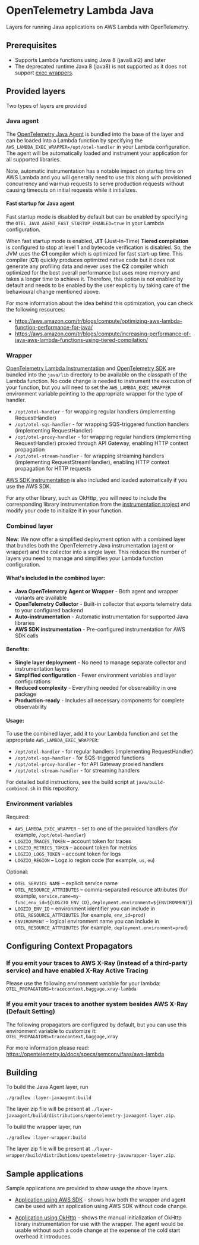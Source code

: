 # OpenTelemetry Lambda Java

Layers for running Java applications on AWS Lambda with OpenTelemetry.

## Prerequisites

- Supports Lambda functions using Java 8 (java8.al2) and later
- The deprecated runtime Java 8 (java8) is not supported as it does not support [exec wrappers](https://docs.aws.amazon.com/lambda/latest/dg/runtimes-modify.html#runtime-wrapper).

## Provided layers

Two types of layers are provided

### Java agent

The [OpenTelemetry Java Agent](https://github.com/open-telemetry/opentelemetry-java-instrumentation)
is bundled into the base of the layer and can be loaded into a Lambda function by specifying the
`AWS_LAMBDA_EXEC_WRAPPER=/opt/otel-handler` in your Lambda configuration. The agent will be automatically
loaded and instrument your application for all supported libraries.

Note, automatic instrumentation has a notable impact on startup time on AWS Lambda and you will
generally need to use this along with provisioned concurrency and warmup requests to serve production
requests without causing timeouts on initial requests while it initializes.

#### Fast startup for Java agent

Fast startup mode is disabled by default but can be enabled by specifying the `OTEL_JAVA_AGENT_FAST_STARTUP_ENABLED=true`
in your Lambda configuration.

When fast startup mode is enabled, **JIT** (Just-In-Time) **Tiered compilation** is configured to stop at level 1 
and bytecode verification is disabled. So, the JVM uses the **C1** compiler which is optimized for fast start-up time. 
This compiler (**C1**) quickly produces optimized native code 
but it does not generate any profiling data and never uses the **C2** compiler 
which optimized for the best overall performance but uses more memory and takes a longer time to achieve it.
Therefore, this option is not enabled by default and needs to be enabled by the user explicitly 
by taking care of the behavioural change mentioned above.

For more information about the idea behind this optimization, you can check the following resources:
- https://aws.amazon.com/tr/blogs/compute/optimizing-aws-lambda-function-performance-for-java/
- https://aws.amazon.com/tr/blogs/compute/increasing-performance-of-java-aws-lambda-functions-using-tiered-compilation/

### Wrapper

[OpenTelemetry Lambda Instrumentation](https://github.com/open-telemetry/opentelemetry-java-instrumentation/tree/main/instrumentation/aws-lambda)
and [OpenTelemetry SDK](https://github.com/open-telemetry/opentelemetry-java) are bundled into the
`java/lib` directory to be available on the classpath of the Lambda function. No code change is
needed to instrument the execution of your function, but you will need to set the `AWS_LAMBDA_EXEC_WRAPPER`
environment variable pointing to the appropriate wrapper for the type of handler.

- `/opt/otel-handler` - for wrapping regular handlers (implementing RequestHandler)
- `/opt/otel-sqs-handler` - for wrapping SQS-triggered function handlers (implementing RequestHandler)
- `/opt/otel-proxy-handler` - for wrapping regular handlers (implementing RequestHandler) proxied through API Gateway, enabling HTTP context propagation
- `/opt/otel-stream-handler` - for wrapping streaming handlers (implementing RequestStreamHandler), enabling HTTP context propagation for HTTP requests

[AWS SDK instrumentation](https://github.com/open-telemetry/opentelemetry-java-instrumentation/tree/main/instrumentation/aws-sdk/aws-sdk-2.2/library) is also
included and loaded automatically if you use the AWS SDK.

For any other library, such as OkHttp, you will need to include the corresponding library instrumentation
from the [instrumentation project](https://github.com/open-telemetry/opentelemetry-java-instrumentation) and
modify your code to initialize it in your function.

### Combined layer

**New**: We now offer a simplified deployment option with a combined layer that bundles both the OpenTelemetry Java instrumentation (agent or wrapper) and the collector into a single layer. This reduces the number of layers you need to manage and simplifies your Lambda function configuration.

#### What's included in the combined layer:
- **Java OpenTelemetry Agent or Wrapper** - Both agent and wrapper variants are available
- **OpenTelemetry Collector** - Built-in collector that exports telemetry data to your configured backend
- **Auto-instrumentation** - Automatic instrumentation for supported Java libraries
- **AWS SDK instrumentation** - Pre-configured instrumentation for AWS SDK calls

#### Benefits:
- **Single layer deployment** - No need to manage separate collector and instrumentation layers
- **Simplified configuration** - Fewer environment variables and layer configurations
- **Reduced complexity** - Everything needed for observability in one package
- **Production-ready** - Includes all necessary components for complete observability

#### Usage:
To use the combined layer, add it to your Lambda function and set the appropriate `AWS_LAMBDA_EXEC_WRAPPER`:
- `/opt/otel-handler` - for regular handlers (implementing RequestHandler)
- `/opt/otel-sqs-handler` - for SQS-triggered functions
- `/opt/otel-proxy-handler` - for API Gateway proxied handlers
- `/opt/otel-stream-handler` - for streaming handlers

For detailed build instructions, see the build script at `java/build-combined.sh` in this repository.

### Environment variables

Required:
- `AWS_LAMBDA_EXEC_WRAPPER` – set to one of the provided handlers (for example, `/opt/otel-handler`)
- `LOGZIO_TRACES_TOKEN` – account token for traces
- `LOGZIO_METRICS_TOKEN` – account token for metrics
- `LOGZIO_LOGS_TOKEN` – account token for logs
- `LOGZIO_REGION` – Logz.io region code (for example, `us`, `eu`)

Optional:
- `OTEL_SERVICE_NAME` – explicit service name
- `OTEL_RESOURCE_ATTRIBUTES` – comma-separated resource attributes (for example, `service.name=my-func,env_id=${LOGZIO_ENV_ID},deployment.environment=${ENVIRONMENT}`)
- `LOGZIO_ENV_ID` – environment identifier you can include in `OTEL_RESOURCE_ATTRIBUTES` (for example, `env_id=prod`)
- `ENVIRONMENT` – logical environment name you can include in `OTEL_RESOURCE_ATTRIBUTES` (for example, `deployment.environment=prod`)

## Configuring Context Propagators

### If you emit your traces to AWS X-Ray (instead of a third-party service) and have enabled X-Ray Active Tracing
Please use the following environment variable for your lambda:
`OTEL_PROPAGATORS=tracecontext,baggage,xray-lambda`

### If you emit your traces to another system besides AWS X-Ray (Default Setting)
The following propagators are configured by default, but you can use this environment variable to customize it:
`OTEL_PROPAGATORS=tracecontext,baggage,xray`


For more information please read: https://opentelemetry.io/docs/specs/semconv/faas/aws-lambda

## Building

To build the Java Agent layer, run

```
./gradlew :layer-javaagent:build
```

The layer zip file will be present at `./layer-javaagent/build/distributions/opentelemetry-javaagent-layer.zip`.

To build the wrapper layer, run

```
./gradlew :layer-wrapper:build
```

The layer zip file will be present at `./layer-wrapper/build/distributions/opentelemetry-javawrapper-layer.zip`.

## Sample applications

Sample applications are provided to show usage the above layers.

- [Application using AWS SDK](./sample-apps/aws-sdk) - shows how both the wrapper and agent can be used
  with an application using AWS SDK without code change.

- [Application using OkHttp](./sample-apps/okhttp) - shows the manual initialization of OkHttp
  library instrumentation for use with the wrapper. The agent would be usable without such a code change
  at the expense of the cold start overhead it introduces.
